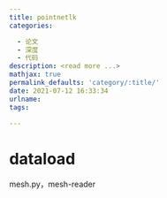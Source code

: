 ```yaml
---
title: pointnetlk
categories:

  - 论文
  - 深度
  - 代码
description: <read more ...>
mathjax: true
permalink_defaults: 'category/:title/'
date: 2021-07-12 16:33:34
urlname:
tags:

---
```


# dataload

mesh.py，mesh-reader



